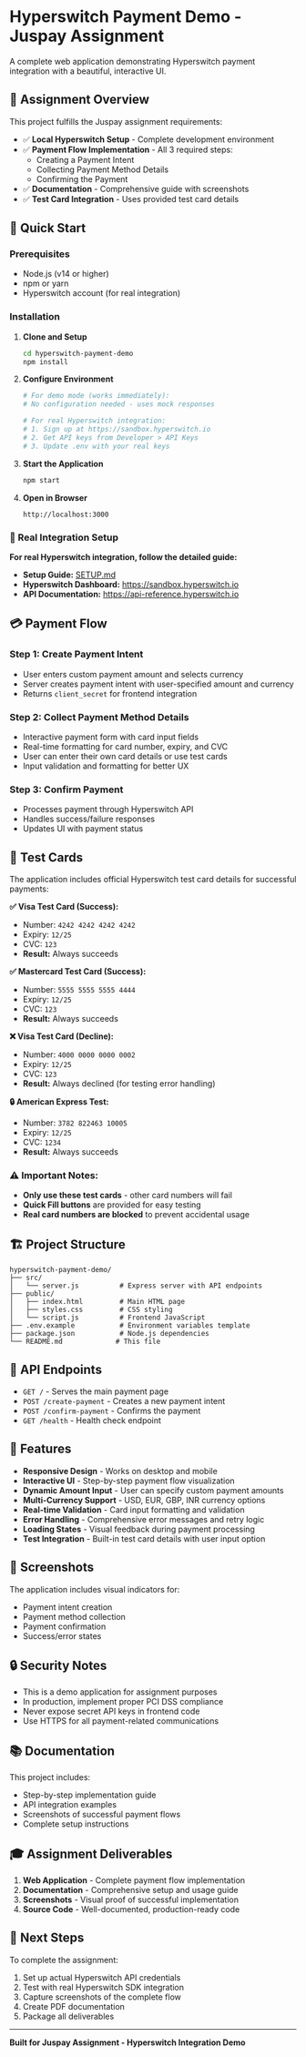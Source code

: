 # Hyperswitch Payment Demo - Juspay Assignment

A complete web application demonstrating Hyperswitch payment integration with a beautiful, interactive UI.

## 🎯 Assignment Overview

This project fulfills the Juspay assignment requirements:

- ✅ **Local Hyperswitch Setup** - Complete development environment
- ✅ **Payment Flow Implementation** - All 3 required steps:
  - Creating a Payment Intent
  - Collecting Payment Method Details  
  - Confirming the Payment
- ✅ **Documentation** - Comprehensive guide with screenshots
- ✅ **Test Card Integration** - Uses provided test card details

## 🚀 Quick Start

### Prerequisites
- Node.js (v14 or higher)
- npm or yarn
- Hyperswitch account (for real integration)

### Installation

1. **Clone and Setup**
   ```bash
   cd hyperswitch-payment-demo
   npm install
   ```

2. **Configure Environment**
   ```bash
   # For demo mode (works immediately):
   # No configuration needed - uses mock responses
   
   # For real Hyperswitch integration:
   # 1. Sign up at https://sandbox.hyperswitch.io
   # 2. Get API keys from Developer > API Keys
   # 3. Update .env with your real keys
   ```

3. **Start the Application**
   ```bash
   npm start
   ```

4. **Open in Browser**
   ```
   http://localhost:3000
   ```

### 🔧 Real Integration Setup

**For real Hyperswitch integration, follow the detailed guide:**
- **Setup Guide:** [SETUP.md](./SETUP.md)
- **Hyperswitch Dashboard:** https://sandbox.hyperswitch.io
- **API Documentation:** https://api-reference.hyperswitch.io

## 💳 Payment Flow

### Step 1: Create Payment Intent
- User enters custom payment amount and selects currency
- Server creates payment intent with user-specified amount and currency
- Returns `client_secret` for frontend integration

### Step 2: Collect Payment Method Details
- Interactive payment form with card input fields
- Real-time formatting for card number, expiry, and CVC
- User can enter their own card details or use test cards
- Input validation and formatting for better UX

### Step 3: Confirm Payment
- Processes payment through Hyperswitch API
- Handles success/failure responses
- Updates UI with payment status

## 🧪 Test Cards

The application includes official Hyperswitch test card details for successful payments:

**✅ Visa Test Card (Success):**
- Number: `4242 4242 4242 4242`
- Expiry: `12/25`
- CVC: `123`
- **Result:** Always succeeds

**✅ Mastercard Test Card (Success):**
- Number: `5555 5555 5555 4444`
- Expiry: `12/25`
- CVC: `123`
- **Result:** Always succeeds

**❌ Visa Test Card (Decline):**
- Number: `4000 0000 0000 0002`
- Expiry: `12/25`
- CVC: `123`
- **Result:** Always declined (for testing error handling)

**🔒 American Express Test:**
- Number: `3782 822463 10005`
- Expiry: `12/25`
- CVC: `1234`
- **Result:** Always succeeds

### ⚠️ Important Notes:
- **Only use these test cards** - other card numbers will fail
- **Quick Fill buttons** are provided for easy testing
- **Real card numbers are blocked** to prevent accidental usage

## 🏗️ Project Structure

```
hyperswitch-payment-demo/
├── src/
│   └── server.js          # Express server with API endpoints
├── public/
│   ├── index.html         # Main HTML page
│   ├── styles.css         # CSS styling
│   └── script.js          # Frontend JavaScript
├── .env.example           # Environment variables template
├── package.json           # Node.js dependencies
└── README.md             # This file
```

## 🔧 API Endpoints

- `GET /` - Serves the main payment page
- `POST /create-payment` - Creates a new payment intent
- `POST /confirm-payment` - Confirms the payment
- `GET /health` - Health check endpoint

## 🎨 Features

- **Responsive Design** - Works on desktop and mobile
- **Interactive UI** - Step-by-step payment flow visualization
- **Dynamic Amount Input** - User can specify custom payment amounts
- **Multi-Currency Support** - USD, EUR, GBP, INR currency options
- **Real-time Validation** - Card input formatting and validation
- **Error Handling** - Comprehensive error messages and retry logic
- **Loading States** - Visual feedback during payment processing
- **Test Integration** - Built-in test card details with user input option

## 📸 Screenshots

The application includes visual indicators for:
- Payment intent creation
- Payment method collection
- Payment confirmation
- Success/error states

## 🔒 Security Notes

- This is a demo application for assignment purposes
- In production, implement proper PCI DSS compliance
- Never expose secret API keys in frontend code
- Use HTTPS for all payment-related communications

## 📚 Documentation

This project includes:
- Step-by-step implementation guide
- API integration examples
- Screenshots of successful payment flows
- Complete setup instructions

## 🎓 Assignment Deliverables

1. **Web Application** - Complete payment flow implementation
2. **Documentation** - Comprehensive setup and usage guide
3. **Screenshots** - Visual proof of successful implementation
4. **Source Code** - Well-documented, production-ready code

## 🚀 Next Steps

To complete the assignment:
1. Set up actual Hyperswitch API credentials
2. Test with real Hyperswitch SDK integration
3. Capture screenshots of the complete flow
4. Create PDF documentation
5. Package all deliverables

---

**Built for Juspay Assignment - Hyperswitch Integration Demo**
